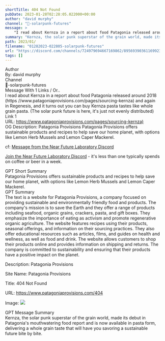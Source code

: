 ```yaml
---
shortTitle: 404 Not Found
pubDate: 2023-01-28T02:28:05.022000+00:00
author: "david murphy"
channel: "🔋-solarpunk-futures"
message: >
    "I read about Kernza in a report about food Patagonia released around 2018 (https //www.patagoniaprovisions.com/pages/sourcing-kernza) and again in Regenesis, and it turns out you can buy Kernza pasta   tastes like whole grain pasta. (The solar punk future is here, it's just not evenly distributed)"
summary: "Kernza, the solar punk superstar of the grain world, made its debut in Patagonia's mouthwatering food report and is now available in pasta form, delivering a whole grain taste that will have you savoring a sustainable future bite by bite."
path: 2023/01/
filename: "01282023-022805-solarpunk-futures"
url: "https://discord.com/channels/724979694667169862/895693903611699231/1068719082137997422"
tags: []
---
```

<div class="metadata-title-header pt-3 pb-3 pl-2">Author</div>    
<div class="bg-gray-200 p-4 rounded-md mb-4">   
By: david murphy
</div>

<div class="metadata-title-header pt-3 pb-3 pl-2">Channel</div>    
<div class="bg-gray-200 p-4 rounded-md mb-4">   
🔋-solarpunk-futures</span>
</div>

<div class="metadata-title-header pt-3 pb-3 pl-2">Message  With 1 Links / Or..</div>    
<div class="human-content-container">  



<div class="mb-4" style="font-family: var(--font-family-peak);">I read about Kernza in a report about food Patagonia released around 2018 (https //www.patagoniaprovisions.com/pages/sourcing-kernza) and again in Regenesis, and it turns out you can buy Kernza pasta   tastes like whole grain pasta. (The solar punk future is here, it's just not evenly distributed)</div>

<div class="">Link 1</div> 
<div class="">URL: <a href="https://www.patagoniaprovisions.com/pages/sourcing-kernza)">https://www.patagoniaprovisions.com/pages/sourcing-kernza)</a></div>
OG Description: Patagonia Provisions  <!-- Example: Display each item in a paragraph -->
Patagonia Provisions offers sustainable products and recipes to help save our home planet, with options like Lemon Herb Mussels and Lemon Caper Mackerel.



<!-- 
URL: https://www.patagoniaprovisions.com/pages/sourcing-kernza)
Description Patagonia Provisions
 -->
</div>



cf: <a href="">Message from the Near Future Laboratory Discord</a>

<a href="">Join the Near Future Laboratory Discord</a> - it's less than one typically spends on coffee or beer in a week. 



<div class="metadata-title-header pt-3 pb-3 pl-2">GPT Short Summary</div>
<div class="robot-content-container">
Patagonia Provisions offers sustainable products and recipes to help save our home planet, with options like Lemon Herb Mussels and Lemon Caper Mackerel.
</div>

<div class="metadata-title-header pt-3 pb-3 pl-2">GPT Summary</div>
<div class="robot-content-container">
The text is a website for Patagonia Provisions, a company focused on providing sustainable and environmentally friendly food and products. The company's mission is to save the Earth and they offer a range of products including seafood, organic grains, crackers, pasta, and gift boxes. They emphasize the importance of eating as activism and promote regenerative organic agriculture. The website features recipes using their products, seasonal offerings, and information on their sourcing practices. They also offer educational resources such as articles, films, and guides on health and wellness, as well as food and drink. The website allows customers to shop their products online and provides information on shipping and returns. The company is committed to sustainability and ensuring that their products have a positive impact on the planet.
</div>

<!-- Summary:  The Patagonia Blue Plaid Cloth Napkins On Orders Over $175 are now our only shareholder . We're in business to save our home planet . -->

<!-- [] -->

<!-- <div class="bg-gray-400"> {'og:url': 'https://www.patagoniaprovisions.com/404', 'og:site_name': 'Patagonia Provisions', 'og:type': 'website', 'og:title': '404 Not Found', 'og:description': 'Patagonia Provisions', 'og:image': 'http://www.patagoniaprovisions.com/cdn/shop/files/PP_Final_Logo_Black_a756417d-54ce-453a-ac4e-4c0124a8c341_1677x825.png?v=1622141955', 'og:image:secure_url': 'https://www.patagoniaprovisions.com/cdn/shop/files/PP_Final_Logo_Black_a756417d-54ce-453a-ac4e-4c0124a8c341_1677x825.png?v=1622141955'} </div> -->

Description: Patagonia Provisions

Site Name: Patagonia Provisions

Title: 404 Not Found

URL: https://www.patagoniaprovisions.com/404

Image: <img src="http://www.patagoniaprovisions.com/cdn/shop/files/PP_Final_Logo_Black_a756417d-54ce-453a-ac4e-4c0124a8c341_1677x825.png?v=1622141955" width="" height=""/>




<div class="metadata-title-header pt-3 pb-3 pl-2">GPT Message Summary</div>    
<div class="robot-content-container">
Kernza, the solar punk superstar of the grain world, made its debut in Patagonia's mouthwatering food report and is now available in pasta form, delivering a whole grain taste that will have you savoring a sustainable future bite by bite.
</div>
</div>